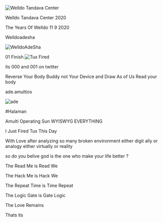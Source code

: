 ![Welldo Tandava Center](https://cdn.amultios.net/image/Hyank%20Shri%20Welldo%20Wnophringgo.png) 

Welldo Tandava Center 2020
 
The Years Of Welldo
11 9 2020 

Welldoadesha

![WelldoAdeSha](https://cdn.amultios.net/image/welldoadesha.png)

01 Finish ![Tux Fired](https://twitter.com/shribrahmana/status/1350787623233589248?s=20)

its 000 and 001 on twitter 

Reverse Your Body Buddy not Your Device and Draw As of Us Read your body

ade.amultios

![ade](https://cdn.amultios.net/build/ade.amultios.png)

#Halaman

Amulti Operating Sun WYISWYG EVERYTHING

I Just Fired Tux This Day

With Love after analyzing so many broken environment either digit ally or analogy either virtually or reality

so do you belive god is the one who make your life better ?

The Read Me is Read We

The Hack Me is Hack We

The Repeat Time is Time Repeat

The Logic Gate is Gate Logic

The Love Remains

Thats its

